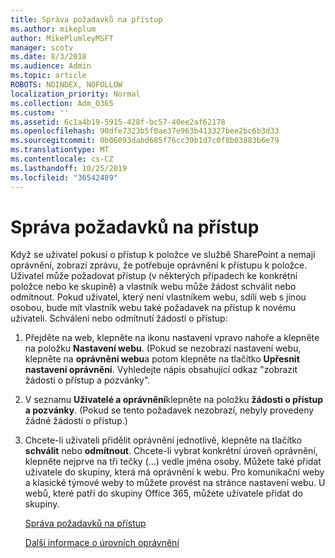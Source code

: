 ```yaml
---
title: Správa požadavků na přístup
ms.author: mikeplum
author: MikePlumleyMSFT
manager: scotv
ms.date: 8/3/2018
ms.audience: Admin
ms.topic: article
ROBOTS: NOINDEX, NOFOLLOW
localization_priority: Normal
ms.collection: Adm_O365
ms.custom: ''
ms.assetid: 6c1a4b19-5915-428f-bc57-40ee2af62178
ms.openlocfilehash: 90dfe7323b5f0ae37e963b413327bee2bc6b3d33
ms.sourcegitcommit: 0b06093dabd685f76cc39b1d7c0f8b03883b6e79
ms.translationtype: MT
ms.contentlocale: cs-CZ
ms.lasthandoff: 10/25/2019
ms.locfileid: "36542489"
---
```

# <a name="manage-access-requests"></a>Správa požadavků na přístup

Když se uživatel pokusí o přístup k položce ve službě SharePoint a nemají oprávnění, zobrazí zprávu, že potřebuje oprávnění k přístupu k položce. Uživatel může požadovat přístup (v některých případech ke konkrétní položce nebo ke skupině) a vlastník webu může žádost schválit nebo odmítnout. Pokud uživatel, který není vlastníkem webu, sdílí web s jinou osobou, bude mít vlastník webu také požadavek na přístup k novému uživateli. Schválení nebo odmítnutí žádostí o přístup:
  
1. Přejděte na web, klepněte na ikonu nastavení vpravo nahoře a klepněte na položku **Nastavení webu**. (Pokud se nezobrazí nastavení webu, klepněte na **oprávnění webu**a potom klepněte na tlačítko **Upřesnit nastavení oprávnění**. Vyhledejte nápis obsahující odkaz "zobrazit žádosti o přístup a pozvánky".
    
2. V seznamu **Uživatelé a oprávnění**klepněte na položku **žádosti o přístup a pozvánky**. (Pokud se tento požadavek nezobrazí, nebyly provedeny žádné žádosti o přístup.)
    
3. Chcete-li uživateli přidělit oprávnění jednotlivě, klepněte na tlačítko **schválit** nebo **odmítnout**. Chcete-li vybrat konkrétní úroveň oprávnění, klepněte nejprve na tři tečky (...) vedle jména osoby. Můžete také přidat uživatele do skupiny, která má oprávnění k webu. Pro komunikační weby a klasické týmové weby to můžete provést na stránce nastavení webu. U webů, které patří do skupiny Office 365, můžete uživatele přidat do skupiny.
    
    [Správa požadavků na přístup](https://go.microsoft.com/fwlink/?linkid=2008747)
    
    [Další informace o úrovních oprávnění](https://go.microsoft.com/fwlink/?linkid=867071)
    

